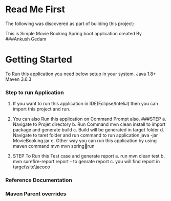# Read Me First
The following was discovered as part of building this project:

This is Simple Movie Booking Spring boot application 
created By 
###Ankush Gedam
# Getting Started
To Run this application you need below setup in your system.
Java 1.8+
Maven 3.6.3

### Step to run Application
1. If you want to run this application in IDE(Eclipse/InteliJ)
   then you can import this project and run.
   
2. You can also Run this application on Command Prompt also.
###STEP
    a. Navigate to Projet directory
    b. Run Command mvn clean install to import package and generate build
    c. Build will be generated in target folder
    d. Navigate to taret folder and run command to run application 
        java -jar MovieBooking.jar
    e. Other way you can run this application by using maven command mvn 
         mvn spring:boot:run
   
3. STEP To Run this Test case and generate report
   a. run mvn clean test
   b. mvn surefire-report:report - to genrate report
   c. you will find report in target\site\jacoco

### Reference Documentation

### Maven Parent overrides


